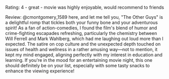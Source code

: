 Rating: 4 - great - movie was highly enjoyable, would recommend to friends

Review: @cmontgomery_1589 here, and let me tell you, "The Other Guys" is a delightful romp that tickles both your funny bone and your adventurous spirit! As a fan of action-comedies, I found the film's blend of humor and crime-fighting escapades refreshing, particularly the chemistry between Will Ferrell and Mark Wahlberg, which had me laughing out loud more than I expected. The satire on cop culture and the unexpected depth touched on issues of health and wellness in a rather amusing way—not to mention, it kept my mind engaged, aligning perfectly with my interest in education and learning. If you're in the mood for an entertaining movie night, this one should definitely be on your list, especially with some tasty snacks to enhance the viewing experience!